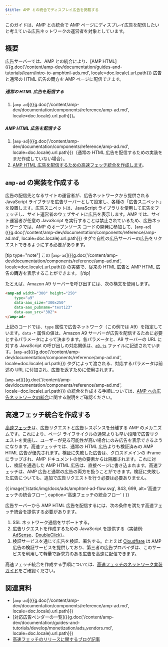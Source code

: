 ```yaml
---
$title: AMP との統合でディスプレイ広告を掲載する
---
```


このガイドは、AMP との統合で AMP ページにディスプレイ広告を配信したいと考えている広告ネットワークの運営者を対象としています。

## 概要

広告サーバーでは、AMP との統合により、[AMP HTML]({{g.doc('/content/amp-dev/documentation/guides-and-tutorials/learn/intro-to-amphtml-ads.md', locale=doc.locale).url.path}}) 広告と通常の HTML 広告の両方を AMP ページに配信できます。

##### 通常の HTML 広告を配信する

1. [`amp-ad`]({{g.doc('/content/amp-dev/documentation/components/reference/amp-ad.md', locale=doc.locale).url.path}})。

##### AMP HTML 広告を配信する

1. [`amp-ad`]({{g.doc('/content/amp-dev/documentation/components/reference/amp-ad.md', locale=doc.locale).url.path}})（通常の HTML 広告を配信するための実装をまだ作成していない場合）。
2. [AMP HTML 広告を配信するための高速フェッチ統合を作成します](#creating-a-fast-fetch-integration)。

## `amp-ad` の実装を作成する

広告の配信先となるサイトの運営者が、広告ネットワークから提供される JavaScript ライブラリを広告サーバーとして設定し、各種の「広告スニペット」を設置します。広告スニペットは、JavaScript ライブラリを使用して広告をフェッチし、サイト運営者のウェブサイトに広告を表示します。AMP では、サイト運営者が任意の JavaScript を実行することは禁止されているため、広告ネットワークでは、AMP のオープンソース コードの開発に参加して、[`amp-ad`]({{g.doc('/content/amp-dev/documentation/components/reference/amp-ad.md', locale=doc.locale).url.path}}) タグで自社の広告サーバーの広告をリクエストできるようにする必要があります。

[tip type="note"]
この [`amp-ad`]({{g.doc('/content/amp-dev/documentation/components/reference/amp-ad.md', locale=doc.locale).url.path}}) の実装で、従来の HTML 広告と AMP HTML 広告の**両方**を表示することができます。
[/tip]

たとえば、Amazon A9 サーバーを呼び出すには、次の構文を使用します。

```html
<amp-ad width="300" height="250"
    type="a9"
    data-aax_size="300x250"
    data-aax_pubname="test123"
    data-aax_src="302">
</amp-ad>
```

上記のコードでは、`type` 属性で広告ネットワーク（この例では A9）を指定しています。`data-*` 属性の値は、Amazon A9 サーバーが広告を配信するために必要とするパラメータによって決まります。各パラメータと、A9 サーバーの URL に対する JavaScript の呼び出しの対応関係は、[`a9.js`](https://github.com/ampproject/amphtml/blob/master/ads/a9.js) ファイルに記述されています。[`amp-ad`]({{g.doc('/content/amp-dev/documentation/components/reference/amp-ad.md', locale=doc.locale).url.path}}) タグによって渡される、対応するパラメータは前述の URL に付加され、広告を返すために使用されます。

[`amp-ad`]({{g.doc('/content/amp-dev/documentation/components/reference/amp-ad.md', locale=doc.locale).url.path}}) の統合を作成する手順については、[AMP への広告ネットワークの統合](https://github.com/ampproject/amphtml/blob/master/ads/README.md)に関する説明をご確認ください。

## 高速フェッチ統合を作成する

[高速フェッチ](/latest/blog/even-faster-loading-ads-in-amp/)は、広告リクエストと広告レスポンスを分離する AMP のメカニズムです。これにより、ページ ライフサイクルの通常よりも早い段階で広告リクエストを実施し、ユーザーが見る可能性が高い場合にのみ広告を表示できるようになります。高速フェッチでは、通常の HTML 広告よりも検証済みの AMP HTML 広告が優先されます。検証に失敗した広告は、クロスドメインの iFrame にラップされ、AMP ドキュメントの他の要素からは隔離されます。これに対し、検証を通過した AMP HTML 広告は、直接ページに書き込まれます。高速フェッチは、AMP 広告と通常の広告の両方を扱うことができます。検証に失敗した広告についても、追加で広告リクエストを行う必要は必要ありません。

{{ image('/static/img/docs/ads/amphtml-ad-flow.svg', 843, 699, alt='高速フェッチの統合フロー', caption='高速フェッチの統合フロー' ) }}

広告サーバーから AMP HTML 広告を配信するには、次の条件を満たす高速フェッチ統合を提供する必要があります。

1. SSL ネットワーク通信をサポートする。
1. 広告リクエストを作成するための JavaScript を提供する（実装例: [AdSense](https://github.com/ampproject/amphtml/tree/master/extensions/amp-ad-network-adsense-impl)、[DoubleClick](https://github.com/ampproject/amphtml/tree/master/extensions/amp-ad-network-doubleclick-impl)）。
1. 検証サービスを通じて広告を検証、署名する。たとえば [Cloudflare](https://blog.cloudflare.com/firebolt/) は AMP 広告の検証サービスを提供しており、第三者の広告プロバイダは、このサービスを利用して軽量で訴求力のある広告を高速に配信できます。

高速フェッチ統合を作成する手順については、[高速フェッチのネットワーク実装ガイド](https://github.com/ampproject/amphtml/blob/master/ads/google/a4a/docs/Network-Impl-Guide.md)をご確認ください。

## 関連資料

*   [`amp-ad`]({{g.doc('/content/amp-dev/documentation/components/reference/amp-ad.md', locale=doc.locale).url.path}})
*   [対応広告ベンダーの一覧]({{g.doc('/content/amp-dev/documentation/guides-and-tutorials/develop/monetization/ads_vendors.md', locale=doc.locale).url.path}})
*   [高速フェッチのリリースに関するブログ記事](/latest/blog/even-faster-loading-ads-in-amp/)
